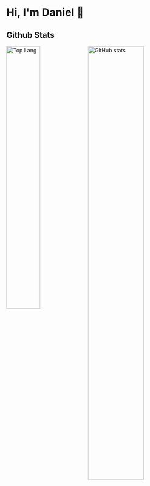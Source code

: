 # Hi, I'm Daniel 👋

## Github Stats
<img alt="Top Lang" width="42%"  align="left" src="https://github-readme-stats.vercel.app/api/top-langs/?username=DanielBuenoNavarroo&layout=compact&theme=synthwave">
<img alt="GitHub stats" width="54%"  align="left" src="https://github-readme-stats.vercel.app/api?username=DanielBuenoNavarroo&show_icons=true&theme=synthwave">
